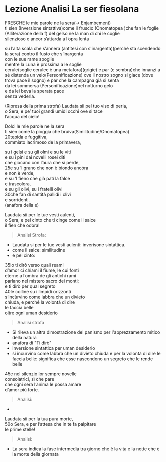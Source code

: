 # Lezione Analisi La ser fiesolana

FRESCHE le mie parole ne la sera(-> Enjambement)  
ti sien (Inversione sintattiva)come il fruscìo (Onomatopea )che fan le foglie  (Alliterazione della f)
del gelso ne la man di chi le coglie  
silenzioso e ancor s’attarda a l’opra lenta  

su l’alta scala che s’annera (antitesi con s'inargenta)(perchè sta scendendo la sera) 
contro il fusto che s’inargenta  
con le sue rame spoglie  
mentre la Luna è prossima a le soglie  
cerule(soglie cerulee è una metafora)(grigie) e par (e sembra)che innanzi a sé distenda un velo(Personificazione)
ove il nostro sogno si giace (dove trova pace il sogno) 
e par che la campagna già si senta  
da lei sommersa (Personificazione)nel notturno gelo  
e da lei beva la sperata pace  
senza vederla.  
 
(Ripresa della prima strofa) 
Laudata sii pel tuo viso di perla,  
o Sera, e pe’ tuoi grandi umidi occhi ove si tace  
l’acqua del cielo!  
  
Dolci le mie parole ne la sera  
ti sien come la pioggia che bruiva(Similitudine/Onomatopea)  
20tepida e fuggitiva,  
commiato lacrimoso de la primavera,


su i gelsi e su gli olmi e su le viti  
e su i pini dai novelli rosei diti  
che giocano con l’aura che si perde,  
25e su ’l grano che non è biondo ancóra  
e non è verde,  
e su ’l fieno che già patì la falce  
e trascolora,  
e su gli olivi, su i fratelli olivi  
30che fan di santità pallidi i clivi  
e sorridenti.  
 (anafora della e)
 
 
Laudata sii per le tue vesti aulenti,  
o Sera, e pel cinto che ti cinge come il salce  
il fien che odora!  

> Analisi Strofa:
- Laudata si per le tue vesti aulenti: inverisone sintattica.
- come il salce: similitudine
- e pel cinto: 
  

35Io ti dirò verso quali reami  
d’amor ci chiami il fiume, le cui fonti  
eterne a l’ombra de gli antichi rami  
parlano nel mistero sacro dei monti;  
e ti dirò per qual segreto  
40le colline su i limpidi orizzonti  
s’incùrvino come labbra che un divieto  
chiuda, e perché la volontà di dire  
le faccia belle  
oltre ogni uman desiderio

> Analisi strofa 
- Si rileva un altra dimostrazione del panismo per l'apprezzamento mitico della natura
- anafora di "Ti dirò"
- inversione sintattica per uman desiderio
- si incurvino come labbra che un divieto chiuda e per la volontà di dire le faccia belle: significa che esse nascondono un segreto che le rende belle

45e nel silenzio lor sempre novelle  
consolatrici, sì che pare  
che ogni sera l’anima le possa amare  
d’amor più forte.  

>Analisi:
-   

Laudata sii per la tua pura morte,  
50o Sera, e per l’attesa che in te fa palpitare  
le prime stelle!

> Analisi:
- La sera indica la fase intermedia tra giorno che è la vita e la notte che è la morte della giornata
<!--stackedit_data:
eyJoaXN0b3J5IjpbLTk2ODA0ODYxNSwyMTM1MTE2MjI3LC0xMT
UzNzcwNTgzLC03Mzg2NTU4MTMsLTgyOTU2MjAxOCwxNjQ3OTc3
NjgyLC0yNDE2ODY1MDBdfQ==
-->